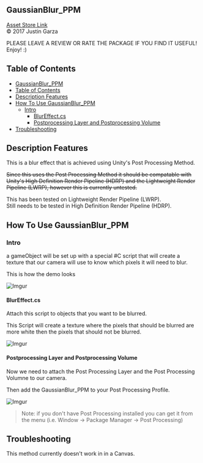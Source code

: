 GaussianBlur_PPM
-------------------------------------
[Asset Store Link](http://u3d.as/yJk)  
© 2017 Justin Garza

PLEASE LEAVE A REVIEW OR RATE THE PACKAGE IF YOU FIND IT USEFUL!
Enjoy! :)

## Table of Contents

<!-- TOC -->
- [GaussianBlur_PPM](#gaussianblurppm)
- [Table of Contents](#table-of-contents)
- [Description Features](#description-features)
- [How To Use GaussianBlur_PPM](#how-to-use-gaussianblurppm)
  - [Intro](#intro)
    - [BlurEffect.cs](#blureffectcs)
    - [Postprocessing Layer and Postprocessing Volume](#postprocessing-layer-and-postprocessing-volume)
- [Troubleshooting](#troubleshooting)


## Description Features

This is a blur effect that is achieved using Unity's Post Processing Method.

~~Since this uses the Post Processing Method it should be compatable with Unity's High Definition Render Pipeline (HDRP) and the Lightweight Render Pipeline (LWRP), however this is currently untested.~~

This has been tested on Lightweight Render Pipeline (LWRP).  
Still needs to be tested in High Definition Render Pipeline (HDRP).


## How To Use GaussianBlur_PPM

### Intro

a gameObject will be set up with a special #C script that will create a texture that our camera will use to know which pixels it will need to blur.

This is how the demo looks

![Imgur](https://i.imgur.com/fuX6Fj9.png)

#### BlurEffect.cs
Attach this script to objects that you want to be blurred. 

This Script will create a texture where the pixels that should be blurred are more white then the pixels that should not be blurred.

![Imgur](https://i.imgur.com/Hs9cWUN.png)

#### Postprocessing Layer and Postprocessing Volume

Now we need to attach the Post Processing Layer and the Post Processing Volumne to our camera.

Then add the GaussianBlur_PPM to your Post Processing Profile.

![Imgur](https://i.imgur.com/Mvcr3WC.png)

> Note: if you don't have Post Processing installed you can get it from the menu (i.e. Window -> Package Manager -> Post Processing)

## Troubleshooting

This method currently doesn't work in in a Canvas.
